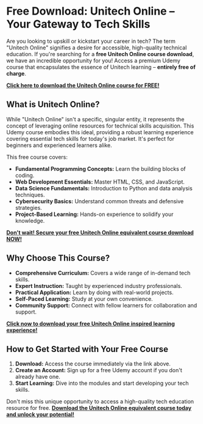 # Free Download: Unitech Online – Your Gateway to Tech Skills

Are you looking to upskill or kickstart your career in tech? The term "Unitech Online" signifies a desire for accessible, high-quality technical education. If you're searching for a **free Unitech Online course download**, we have an incredible opportunity for you! Access a premium Udemy course that encapsulates the essence of Unitech learning – **entirely free of charge**.

[**Click here to download the Unitech Online course for FREE!**](https://udemywork.com/unitech-online)

## What is Unitech Online?

While "Unitech Online" isn't a specific, singular entity, it represents the concept of leveraging online resources for technical skills acquisition. This Udemy course embodies this ideal, providing a robust learning experience covering essential tech skills for today's job market. It's perfect for beginners and experienced learners alike.

This free course covers:
*   **Fundamental Programming Concepts:** Learn the building blocks of coding.
*   **Web Development Essentials:** Master HTML, CSS, and JavaScript.
*   **Data Science Fundamentals:** Introduction to Python and data analysis techniques.
*   **Cybersecurity Basics:** Understand common threats and defensive strategies.
*   **Project-Based Learning:** Hands-on experience to solidify your knowledge.

[**Don't wait! Secure your free Unitech Online equivalent course download NOW!**](https://udemywork.com/unitech-online)

## Why Choose This Course?

*   **Comprehensive Curriculum:** Covers a wide range of in-demand tech skills.
*   **Expert Instruction:** Taught by experienced industry professionals.
*   **Practical Application:** Learn by doing with real-world projects.
*   **Self-Paced Learning:** Study at your own convenience.
*   **Community Support:** Connect with fellow learners for collaboration and support.

[**Click now to download your free Unitech Online inspired learning experience!**](https://udemywork.com/unitech-online)

## How to Get Started with Your Free Course

1.  **Download:** Access the course immediately via the link above.
2.  **Create an Account:** Sign up for a free Udemy account if you don't already have one.
3.  **Start Learning:** Dive into the modules and start developing your tech skills.

Don't miss this unique opportunity to access a high-quality tech education resource for free. **[Download the Unitech Online equivalent course today and unlock your potential!](https://udemywork.com/unitech-online)**

